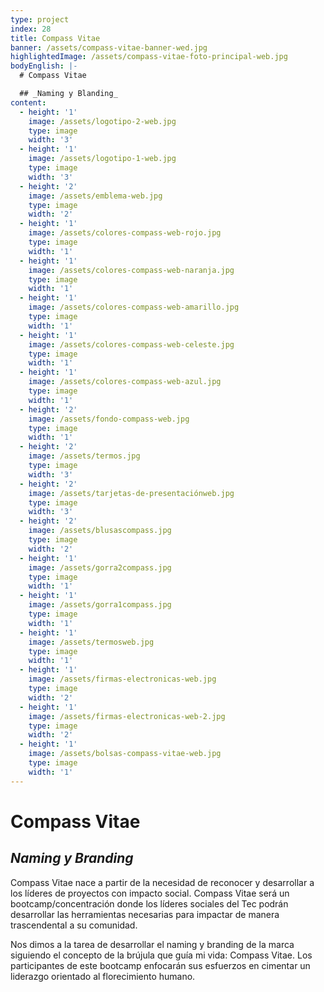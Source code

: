 ```yaml
---
type: project
index: 28
title: Compass Vitae
banner: /assets/compass-vitae-banner-wed.jpg
highlightedImage: /assets/compass-vitae-foto-principal-web.jpg
bodyEnglish: |-
  # Compass Vitae

  ## _Naming y Blanding_
content:
  - height: '1'
    image: /assets/logotipo-2-web.jpg
    type: image
    width: '3'
  - height: '1'
    image: /assets/logotipo-1-web.jpg
    type: image
    width: '3'
  - height: '2'
    image: /assets/emblema-web.jpg
    type: image
    width: '2'
  - height: '1'
    image: /assets/colores-compass-web-rojo.jpg
    type: image
    width: '1'
  - height: '1'
    image: /assets/colores-compass-web-naranja.jpg
    type: image
    width: '1'
  - height: '1'
    image: /assets/colores-compass-web-amarillo.jpg
    type: image
    width: '1'
  - height: '1'
    image: /assets/colores-compass-web-celeste.jpg
    type: image
    width: '1'
  - height: '1'
    image: /assets/colores-compass-web-azul.jpg
    type: image
    width: '1'
  - height: '2'
    image: /assets/fondo-compass-web.jpg
    type: image
    width: '1'
  - height: '2'
    image: /assets/termos.jpg
    type: image
    width: '3'
  - height: '2'
    image: /assets/tarjetas-de-presentaciónweb.jpg
    type: image
    width: '3'
  - height: '2'
    image: /assets/blusascompass.jpg
    type: image
    width: '2'
  - height: '1'
    image: /assets/gorra2compass.jpg
    type: image
    width: '1'
  - height: '1'
    image: /assets/gorra1compass.jpg
    type: image
    width: '1'
  - height: '1'
    image: /assets/termosweb.jpg
    type: image
    width: '1'
  - height: '1'
    image: /assets/firmas-electronicas-web.jpg
    type: image
    width: '2'
  - height: '1'
    image: /assets/firmas-electronicas-web-2.jpg
    type: image
    width: '2'
  - height: '1'
    image: /assets/bolsas-compass-vitae-web.jpg
    type: image
    width: '1'
---
```

# Compass Vitae

## _**Naming y Branding**_

Compass Vitae nace a partir de la necesidad de reconocer y desarrollar a los líderes de proyectos con impacto social. Compass Vitae será un bootcamp/concentración donde los líderes sociales del Tec podrán desarrollar las herramientas necesarias para impactar de manera trascendental a su comunidad. 

Nos dimos a la tarea de desarrollar el naming y branding de la marca siguiendo el concepto de la brújula que guía mi vida: Compass Vitae. Los participantes de este bootcamp enfocarán sus esfuerzos en cimentar un liderazgo orientado al florecimiento humano.

